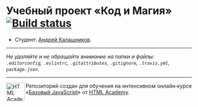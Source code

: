 # Учебный проект «Код и Магия» [![Build status][travis-image]][travis-url]

* Студент: [Андрей Калашников](https://up.htmlacademy.ru/javascript/12/user/149774).

---

_Не удаляйте и не обращайте внимание на папки и файлы:_<br>
_`.editorconfig`, `.eslintrc`, `.gitattributes`, `.gitignore`, `.travis.yml`, `package.json`._

---

<a href="https://htmlacademy.ru/intensive/javascript"><img align="left" width="50" height="50" title="HTML Academy" src="https://up.htmlacademy.ru/static/img/intensive/javascript/logo-for-github.svg"></a>

Репозиторий создан для обучения на интенсивном онлайн‑курсе «[Базовый JavaScript](https://htmlacademy.ru/intensive/javascript)» от [HTML Academy](https://htmlacademy.ru).

[travis-image]: https://travis-ci.org/htmlacademy-javascript/149774-code-and-magick.svg?branch=master
[travis-url]: https://travis-ci.org/htmlacademy-javascript/149774-code-and-magick
